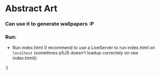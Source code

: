 # Abstract Art
### Can use it to generate wallpapers :P

### Run: 
 - Run index.html (I recommend to use a LiveServer to run index.html on `localhost` (sometimes p5JS doesn't loadup correctely on raw index.html))
 
 :)
